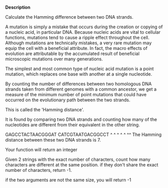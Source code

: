 **Description**


Calculate the Hamming difference between two DNA strands.

A mutation is simply a mistake that occurs during the creation or
copying of a nucleic acid, in particular DNA. Because nucleic acids are
vital to cellular functions, mutations tend to cause a ripple effect
throughout the cell. Although mutations are technically mistakes, a very
rare mutation may equip the cell with a beneficial attribute. In fact,
the macro effects of evolution are attributable by the accumulated
result of beneficial microscopic mutations over many generations.

The simplest and most common type of nucleic acid mutation is a point
mutation, which replaces one base with another at a single nucleotide.

By counting the number of differences between two homologous DNA strands
taken from different genomes with a common ancestor, we get a measure of
the minimum number of point mutations that could have occurred on the
evolutionary path between the two strands.

This is called the 'Hamming distance'.

It is found by comparing two DNA strands and counting how many of the
nucleotides are different from their equivalent in the other string.

GAGCCTACTAACGGGAT
CATCGTAATGACGGCCT
^ ^ ^  ^ ^    ^^
The Hamming distance between these two DNA strands is 7.

Your function will return an integer

Given 2 strings with the exact number of characters, count how many characters are different at the same position. if they don't share the exact number of characters, return -1.

if the two arguments are not the same size, you will return -1
